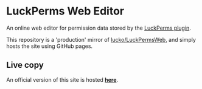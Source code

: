 # LuckPerms Web Editor
An online web editor for permission data stored by the [LuckPerms plugin](https://github.com/lucko/LuckPerms).

This repository is a 'production' mirror of [lucko/LuckPermsWeb](https://github.com/lucko/LuckPermsWeb), and simply hosts the site using GitHub pages.

## Live copy
An official version of this site is hosted [**here**](https://lpedit.lucko.me/).